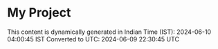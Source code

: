 # My Project

This content is dynamically generated in Indian Time (IST): 2024-06-10 04:00:45 IST
Converted to UTC: 2024-06-09 22:30:45 UTC
